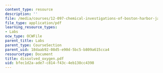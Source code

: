 ```yaml
---
content_type: resource
description: ''
file: /media/courses/12-097-chemical-investigations-of-boston-harbor-january-iap-2006/bfec1d2aade7c814f43c4eb138cc4398_dissolved_oxygen.pdf
file_type: application/pdf
learning_resource_types:
- Labs
ocw_type: OCWFile
parent_title: Labs
parent_type: CourseSection
parent_uid: 18daab92-08d5-e90d-5bc5-b809a615cca4
resourcetype: Document
title: dissolved_oxygen.pdf
uid: bfec1d2a-ade7-c814-f43c-4eb138cc4398
---
```

